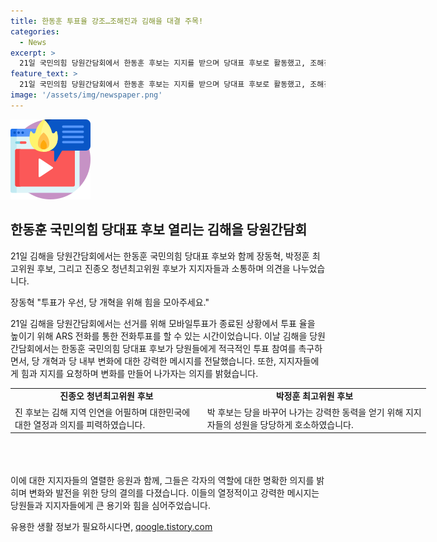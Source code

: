 ```yaml
---
title: 한동훈 투표율 강조…조해진과 김해을 대결 주목!
categories:
  - News
excerpt: >
  21일 국민의힘 당원간담회에서 한동훈 후보는 지지를 받으며 당대표 후보로 활동했고, 조해진 전 의원은 한동훈 후보를 지지하며 윤석열 정부를 위해 한동훈이 당대표가 되어야 한다고 전했다. 이에 한동훈 후보는 당원들에게 열정적인 연설을 통해 투표 참여를 촉구하며, 다양한 후보들도 당원들에게 각자의 의지를 전하며 당내 개혁과 국가 발전을 다짐했다. 곧바로 투표에 참여하는 것이 중요하다는 메시지도 전해졌다.
feature_text: >
  21일 국민의힘 당원간담회에서 한동훈 후보는 지지를 받으며 당대표 후보로 활동했고, 조해진 전 의원은 한동훈 후보를 지지하며 윤석열 정부를 위해 한동훈이 당대표가 되어야 한다고 전했다. 이에 한동훈 후보는 당원들에게 열정적인 연설을 통해 투표 참여를 촉구하며, 다양한 후보들도 당원들에게 각자의 의지를 전하며 당내 개혁과 국가 발전을 다짐했다. 곧바로 투표에 참여하는 것이 중요하다는 메시지도 전해졌다.
image: '/assets/img/newspaper.png'
---
```


<p><img src="/assets/img/news.png" alt="rentncar 속보" /></p>

<h2 data-ke-size="size26">한동훈 국민의힘 당대표 후보 열리는 김해을 당원간담회</h2>

<p>21일 김해을 당원간담회에서는 한동훈 국민의힘 당대표 후보와 함께 장동혁, 박정훈 최고위원 후보, 그리고 진종오 청년최고위원 후보가 지지자들과 소통하며 의견을 나누었습니다.</p>

<p data-ke-size="size16">장동혁 "투표가 우선, 당 개혁을 위해 힘을 모아주세요."</p>

<p>21일 김해을 당원간담회에서는 선거를 위해 모바일투표가 종료된 상황에서 투표 율을 높이기 위해 ARS 전화를 통한 전화투표를 할 수 있는 시간이었습니다. 이날 김해을 당원간담회에서는 한동훈 국민의힘 당대표 후보가 당원들에게 적극적인 투표 참여를 촉구하면서, 당 개혁과 당 내부 변화에 대한 강력한 메시지를 전달했습니다. 또한, 지지자들에게 힘과 지지를 요청하며 변화를 만들어 나가자는 의지를 밝혔습니다.</p>

<table style="width: 665px; height: 123px;">
<tbody>
<tr>
<td style="text-align: center; height: 17px;"><b>진종오 청년최고위원 후보</b></td>
<td style="text-align: center; height: 17px;"><b>박정훈 최고위원 후보</b></td>
</tr>
<tr>
<td>진 후보는 김해 지역 인연을 어필하며 대한민국에 대한 열정과 의지를 피력하였습니다.</td>
<td>박 후보는 당을 바꾸어 나가는 강력한 동력을 얻기 위해 지지자들의 성원을 당당하게 호소하였습니다.</td>
</tr>
</tbody>
</table>

<p>이에 대한 지지자들의 열렬한 응원과 함께, 그들은 각자의 역할에 대한 명확한 의지를 밝히며 변화와 발전을 위한 당의 결의를 다졌습니다. 이들의 열정적이고 강력한 메시지는 당원들과 지지자들에게 큰 용기와 힘을 심어주었습니다.</p>
유용한 생활 정보가 필요하시다면, <a href="https://qoogle.tistory.com" rel="dofollow">qoogle.tistory.com</a>


